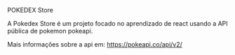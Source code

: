 POKEDEX Store

A Pokedex Store é um projeto focado no aprendizado de react usando a API pública de pokemon pokeapi.

Mais informações sobre a api em:
https://pokeapi.co/api/v2/
